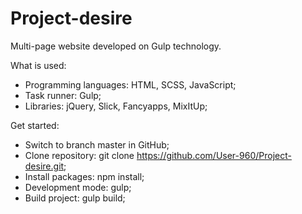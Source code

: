 # Project-desire

Multi-page website developed on Gulp technology.

What is used:

- Programming languages: HTML, SCSS, JavaScript;
- Task runner: Gulp;
- Libraries: jQuery, Slick, Fancyapps, MixItUp;

Get started:

- Switch to branch master in GitHub;
- Clone repository: git clone https://github.com/User-960/Project-desire.git;
- Install packages: npm install;
- Development mode: gulp;
- Build project: gulp build;
